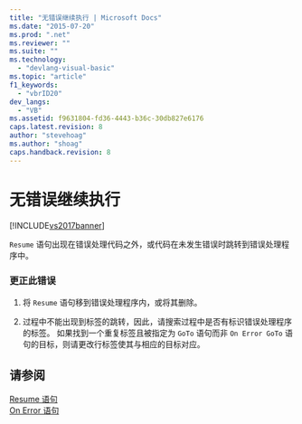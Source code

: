 ```yaml
---
title: "无错误继续执行 | Microsoft Docs"
ms.date: "2015-07-20"
ms.prod: ".net"
ms.reviewer: ""
ms.suite: ""
ms.technology: 
  - "devlang-visual-basic"
ms.topic: "article"
f1_keywords: 
  - "vbrID20"
dev_langs: 
  - "VB"
ms.assetid: f9631804-fd36-4443-b36c-30db827e6176
caps.latest.revision: 8
author: "stevehoag"
ms.author: "shoag"
caps.handback.revision: 8
---
```

# 无错误继续执行
[!INCLUDE[vs2017banner](../../../visual-basic/includes/vs2017banner.md)]

`Resume` 语句出现在错误处理代码之外，或代码在未发生错误时跳转到错误处理程序中。  
  
### 更正此错误  
  
1.  将 `Resume` 语句移到错误处理程序内，或将其删除。  
  
2.  过程中不能出现到标签的跳转，因此，请搜索过程中是否有标识错误处理程序的标签。  如果找到一个重复标签且被指定为 `GoTo` 语句而非 `On Error GoTo` 语句的目标，则请更改行标签使其与相应的目标对应。  
  
## 请参阅  
 [Resume 语句](../../../visual-basic/language-reference/statements/resume-statement.md)   
 [On Error 语句](../../../visual-basic/language-reference/statements/on-error-statement.md)